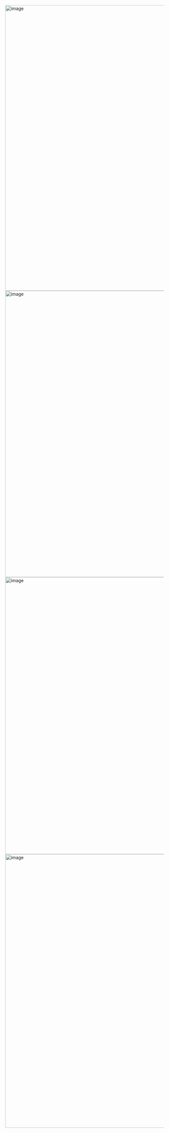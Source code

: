 <img width="1899" height="908" alt="image" src="https://github.com/user-attachments/assets/08f16a49-bcad-4504-b858-d648e4beb59d" />
<img width="1914" height="911" alt="image" src="https://github.com/user-attachments/assets/5f4b6e62-556a-474e-8f99-92cf98b9a6ee" />
<img width="1911" height="881" alt="image" src="https://github.com/user-attachments/assets/e36027c8-3942-4cb8-93a4-51ef68b86677" />
<img width="1915" height="870" alt="image" src="https://github.com/user-attachments/assets/655340eb-65a8-49a5-a077-60ab0df8431e" />
